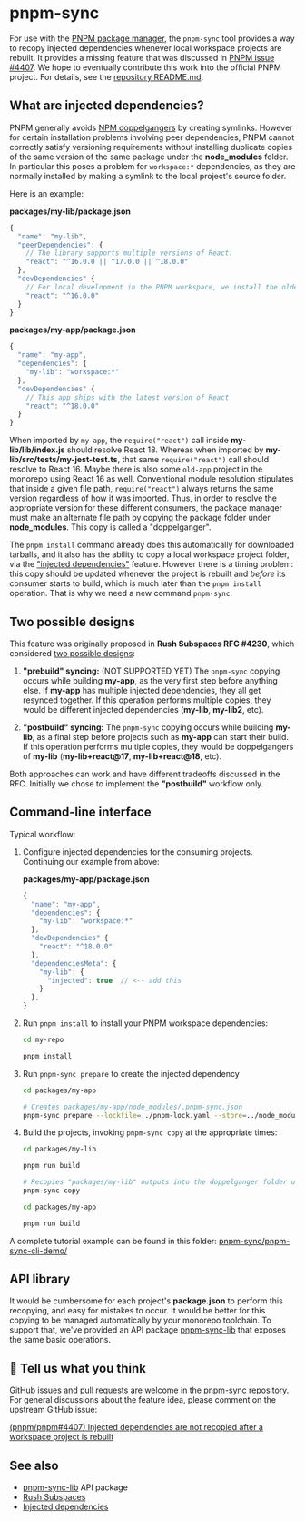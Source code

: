 # pnpm-sync

For use with the [PNPM package manager](https://pnpm.io/), the `pnpm-sync` tool provides a way to recopy injected dependencies whenever local workspace projects are rebuilt.  It provides a missing feature that was discussed in [PNPM issue #4407](https://github.com/pnpm/pnpm/issues/4407). We hope to eventually contribute this work into the official PNPM project.  For details, see the [repository README.md](https://github.com/tiktok/pnpm-sync/blob/main/README.md).

## What are injected dependencies?

PNPM generally avoids [NPM doppelgangers](https://lfx.rushstack.io/pages/concepts/install_models/) by creating symlinks.  However for certain installation problems involving peer dependencies, PNPM cannot correctly satisfy versioning requirements without installing duplicate copies of the same version of the same package under the **node_modules** folder.  In particular this poses a problem for `workspace:*` dependencies, as they are normally installed by making a symlink to the local project's source folder.

Here is an example:

**packages/my-lib/package.json**
```js
{
  "name": "my-lib",
  "peerDependencies": {
    // The library supports multiple versions of React:
    "react": "^16.0.0 || ^17.0.0 || ^18.0.0"
  },
  "devDependencies" {
    // For local development in the PNPM workspace, we install the oldest one:
    "react": "^16.0.0"
  }
}
```

**packages/my-app/package.json**
```js
{
  "name": "my-app",
  "dependencies": {
    "my-lib": "workspace:*"
  },
  "devDependencies" {
    // This app ships with the latest version of React
    "react": "^18.0.0"
  }
}
```

When imported by `my-app`, the `require("react")` call inside **my-lib/lib/index.js** should resolve React 18.  Whereas when imported by **my-lib/src/tests/my-jest-test.ts**, that same `require("react")` call should resolve to React 16.  Maybe there is also some `old-app` project in the monorepo using React 16 as well.  Conventional module resolution stipulates that inside a given file path, `require("react")` always returns the same version regardless of how it was imported.  Thus, in order to resolve the appropriate version for these different consumers, the package manager must make an alternate file path by copying the package folder under **node_modules**. This copy is called a "doppelganger".

The `pnpm install` command already does this automatically for downloaded tarballs, and it also has the ability to copy a local workspace project folder, via the ["injected dependencies"](https://pnpm.io/package_json#dependenciesmetainjected) feature.  However there is a timing problem:  this copy should be updated whenever the project is rebuilt and *before* its consumer starts to build, which is much later than the `pnpm install` operation.  That is why we need a new command `pnpm-sync`.

## Two possible designs

This feature was originally proposed in **Rush Subspaces RFC #4230**, which considered [two possible designs](https://github.com/microsoft/rushstack/blob/main/common/docs/rfcs/rfc-4230-rush-subspaces.md#observation-1-we-need-a-postbuild-event):


1. **"prebuild" syncing:** (NOT SUPPORTED YET)  The `pnpm-sync` copying occurs while building **my-app**, as the very first step before anything else.  If **my-app** has multiple injected dependencies, they all get resynced together.  If this operation performs multiple copies, they would be different injected dependencies (**my-lib**, **my-lib2**, etc).

2. **"postbuild" syncing:**  The `pnpm-sync` copying occurs while building **my-lib**, as a final step before projects such as **my-app** can start their build.  If this operation performs multiple copies, they would be doppelgangers of **my-lib** (**my-lib+react@17**, **my-lib+react@18**, etc).

Both approaches can work and have different tradeoffs discussed in the RFC.  Initially we chose to implement the **"postbuild"** workflow only.


## Command-line interface

Typical workflow:

1. Configure injected dependencies for the consuming projects.  Continuing our example from above:

   **packages/my-app/package.json**
   ```js
   {
     "name": "my-app",
     "dependencies": {
       "my-lib": "workspace:*"
     },
     "devDependencies" {
       "react": "^18.0.0"
     },
     "dependenciesMeta": {
       "my-lib": {
         "injected": true  // <-- add this
       }
     },
   }
   ```

2. Run `pnpm install` to install your PNPM workspace dependencies:

   ```bash
   cd my-repo

   pnpm install
   ```

3. Run `pnpm-sync prepare` to create the injected dependency

   ```bash
   cd packages/my-app

   # Creates packages/my-app/node_modules/.pnpm-sync.json
   pnpm-sync prepare --lockfile=../pnpm-lock.yaml --store=../node_modules/.pnpm
   ```

4. Build the projects, invoking `pnpm-sync copy` at the appropriate times:

   ```bash
   cd packages/my-lib

   pnpm run build

   # Recopies "packages/my-lib" outputs into the doppelganger folder under "my-app/node_modules"
   pnpm-sync copy
   ```

   ```bash
   cd packages/my-app

   pnpm run build
   ```

A complete tutorial example can be found in this folder: [pnpm-sync/pnpm-sync-cli-demo/](https://github.com/tiktok/pnpm-sync/tree/main/pnpm-sync-cli-demo)

## API library

It would be cumbersome for each project's **package.json** to perform this recopying, and easy for mistakes to occur.  It would be better for this copying to be managed automatically by your monorepo toolchain.  To support that, we've provided an API package [pnpm-sync-lib](https://www.npmjs.com/package/pnpm-sync-lib) that exposes the same basic operations.

## 💬 Tell us what you think

GitHub issues and pull requests are welcome in the [pnpm-sync repository](https://github.com/tiktok/pnpm-sync/).  For general discussions about the feature idea, please comment on the upstream GitHub issue:

[(pnpm/pnpm#4407) Injected dependencies are not recopied after a workspace project is rebuilt](https://github.com/pnpm/pnpm/issues/4407)

## See also

- [pnpm-sync-lib](https://www.npmjs.com/package/pnpm-sync-lib) API package
- [Rush Subspaces](https://rushjs.io/pages/advanced/subspaces/)
- [Injected dependencies](https://rushjs.io/pages/advanced/injected_deps/)